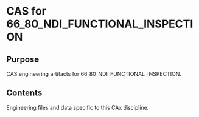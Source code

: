 # CAS for 66_80_NDI_FUNCTIONAL_INSPECTION

## Purpose
CAS engineering artifacts for 66_80_NDI_FUNCTIONAL_INSPECTION.

## Contents
Engineering files and data specific to this CAx discipline.
